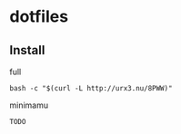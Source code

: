 # dotfiles

## Install
full
```
bash -c "$(curl -L http://urx3.nu/8PWW)"
```

minimamu
```
TODO
```
